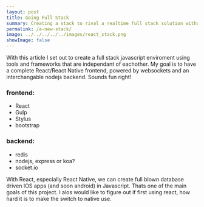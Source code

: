 ```yaml
---
layout: post
title: Going Full Stack
summary: Creating a stack to rival a realtime full stack solution without being tied down to specific technologies.
permalink: /a-new-stack/
image: ../../../../../images/react_stack.png
showImage: false
---
```


With this article I set out to create a full stack javascript enviroment using tools and frameworks that are independant of eachother. My goal is to have a complete
React/React Native frontend, powered by websockets and an interchangable nodejs backend. Sounds fun right!

### frontend:
- React
- Gulp
- Stylus
- bootstrap

### backend:
- redis
- nodejs, express or koa?
- socket.io

With React, especially React Native, we can create full blown database driven IOS apps (and soon android) in Javascript. Thats one of the main goals of this project.
I alos would like to figure out if first using react, how hard it is to make the switch to native use.
